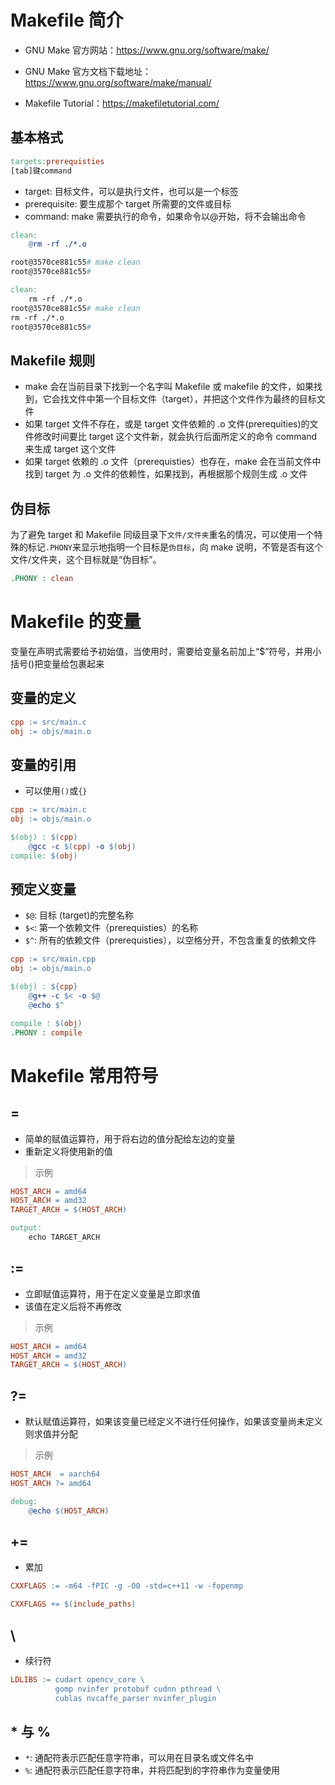# Makefile 简介

- GNU Make 官方网站：https://www.gnu.org/software/make/

- GNU Make 官方文档下载地址：https://www.gnu.org/software/make/manual/
- Makefile Tutorial：https://makefiletutorial.com/

## 基本格式

```makefile
targets:prerequisties
[tab]键command
```

- target: 目标文件，可以是执行文件，也可以是一个标签
- prerequisite: 要生成那个 target 所需要的文件或目标
- command: make 需要执行的命令，如果命令以@开始，将不会输出命令

```makefile
clean:
	@rm -rf ./*.o

root@3570ce881c55# make clean
root@3570ce881c55#

clean:
	rm -rf ./*.o
root@3570ce881c55# make clean
rm -rf ./*.o
root@3570ce881c55#
```

## Makefile 规则

- make 会在当前目录下找到一个名字叫 Makefile 或 makefile 的文件，如果找到，它会找文件中第一个目标文件（target），并把这个文件作为最终的目标文件
- 如果 target 文件不存在，或是 target 文件依赖的 .o 文件(prerequities)的文件修改时间要比 target 这个文件新，就会执行后面所定义的命令 command 来生成 target 这个文件
- 如果 target 依赖的 .o 文件（prerequisties）也存在，make 会在当前文件中找到 target 为 .o 文件的依赖性，如果找到，再根据那个规则生成 .o 文件

## 伪目标

为了避免 target 和 Makefile 同级目录下`文件/文件夹`重名的情况，可以使用一个特殊的标记`.PHONY`来显示地指明一个目标是`伪目标`，向 make 说明，不管是否有这个文件/文件夹，这个目标就是“伪目标”。

```makefile
.PHONY : clean
```

# Makefile 的变量

变量在声明式需要给予初始值，当使用时，需要给变量名前加上“$”符号，并用小括号()把变量给包裹起来

## 变量的定义

```makefile
cpp := src/main.c
obj := objs/main.o
```

## 变量的引用

- 可以使用`()`或`{}`

```makefile
cpp := src/main.c
obj := objs/main.o

$(obj) : $(cpp)
	@gcc -c $(cpp) -o $(obj)
compile: $(obj)
```

## 预定义变量

- `$@`: 目标 (target)的完整名称
- `$<`: 第一个依赖文件（prerequisties）的名称
- `$^`: 所有的依赖文件（prerequisties），以空格分开，不包含重复的依赖文件

```makefile
cpp := src/main.cpp
obj := objs/main.o

$(obj) : ${cpp}
	@g++ -c $< -o $@
	@echo $^

compile : $(obj)
.PHONY : compile
```

# Makefile 常用符号

## =

- 简单的赋值运算符，用于将右边的值分配给左边的变量
- 重新定义将使用新的值

> 示例

```makefile
HOST_ARCH = amd64
HOST_ARCH = amd32
TARGET_ARCH = $(HOST_ARCH)

output:
	echo TARGET_ARCH
```

## :=

- 立即赋值运算符，用于在定义变量是立即求值
- 该值在定义后将不再修改

> 示例

```makefile
HOST_ARCH = amd64
HOST_ARCH = amd32
TARGET_ARCH = $(HOST_ARCH)
```

## ?=

- 默认赋值运算符，如果该变量已经定义不进行任何操作，如果该变量尚未定义则求值并分配

> 示例

```makefile
HOST_ARCH  = aarch64
HOST_ARCH ?= amd64

debug:
    @echo $(HOST_ARCH)
```

## +=

- 累加

```makefile
CXXFLAGS := -m64 -fPIC -g -O0 -std=c++11 -w -fopenmp

CXXFLAGS += $(include_paths)
```

## \

- 续行符

```makefile
LDLIBS := cudart opencv_core \
          gomp nvinfer protobuf cudnn pthread \
          cublas nvcaffe_parser nvinfer_plugin
```

## \* 与 %

- `*`: 通配符表示匹配任意字符串，可以用在目录名或文件名中
- `%`: 通配符表示匹配任意字符串，并将匹配到的字符串作为变量使用
